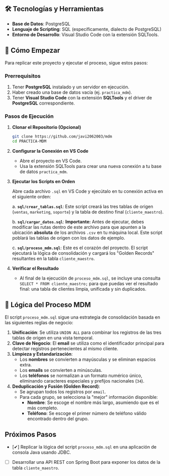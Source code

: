 
## 🛠️ Tecnologías y Herramientas

-   **Base de Datos**: PostgreSQL
-   **Lenguaje de Scripting**: SQL (específicamente, dialecto de PostgreSQL)
-   **Entorno de Desarrollo**: Visual Studio Code con la extensión SQLTools.

## 🚀 Cómo Empezar

Para replicar este proyecto y ejecutar el proceso, sigue estos pasos:

### Prerrequisitos

1.  Tener **PostgreSQL** instalado y un servidor en ejecución.
2.  Haber creado una base de datos vacía (ej. `practica_mdm`).
3.  Tener **Visual Studio Code** con la extensión **SQLTools** y el driver de **PostgreSQL** correspondiente.

### Pasos de Ejecución

1.  **Clonar el Repositorio (Opcional)**
    ```bash
    git clone https://github.com/javi2062003/mdm
    cd PRACTICA-MDM
    ```

2.  **Configurar la Conexión en VS Code**
    -   Abre el proyecto en VS Code.
    -   Usa la extensión SQLTools para crear una nueva conexión a tu base de datos `practica_mdm`.

3.  **Ejecutar los Scripts en Orden**

    Abre cada archivo `.sql` en VS Code y ejecútalo en tu conexión activa en el siguiente orden:

    a. **`sql/crear_tablas.sql`**: Este script creará las tres tablas de origen (`ventas`, `marketing`, `soporte`) y la tabla de destino final (`cliente_maestro`).

    b. **`sql/cargar_datos.sql`**: **Importante:** Antes de ejecutar, debes modificar las rutas dentro de este archivo para que apunten a la ubicación **absoluta** de los archivos `.csv` en tu máquina local. Este script poblará las tablas de origen con los datos de ejemplo.

    c. **`sql/proceso_mdm.sql`**: Este es el corazón del proyecto. El script ejecutará la lógica de consolidación y cargará los "Golden Records" resultantes en la tabla `cliente_maestro`.

4.  **Verificar el Resultado**
    -   Al final de la ejecución de `proceso_mdm.sql`, se incluye una consulta `SELECT * FROM cliente_maestro;` para que puedas ver el resultado final: una tabla de clientes limpia, unificada y sin duplicados.

## 🧠 Lógica del Proceso MDM

El script `proceso_mdm.sql` sigue una estrategia de consolidación basada en las siguientes reglas de negocio:

1.  **Unificación**: Se utiliza `UNION ALL` para combinar los registros de las tres tablas de origen en una vista temporal.
2.  **Clave de Negocio**: El **email** se utiliza como el identificador principal para detectar registros pertenecientes al mismo cliente.
3.  **Limpieza y Estandarización**:
    -   Los **nombres** se convierten a mayúsculas y se eliminan espacios extra.
    -   Los **emails** se convierten a minúsculas.
    -   Los **teléfonos** se normalizan a un formato numérico único, eliminando caracteres especiales y prefijos nacionales (`34`).
4.  **Deduplicación y Fusión (Golden Record)**:
    -   Se agrupan todos los registros por `email`.
    -   Para cada grupo, se selecciona la "mejor" información disponible:
        -   **Nombre**: Se escoge el nombre más largo, asumiendo que es el más completo.
        -   **Teléfono**: Se escoge el primer número de teléfono válido encontrado dentro del grupo.

## Próximos Pasos
- [✔] Replicar la lógica del script `proceso_mdm.sql` en una aplicación de consola Java usando JDBC.
- [ ] Desarrollar una API REST con Spring Boot para exponer los datos de la tabla `cliente_maestro`.